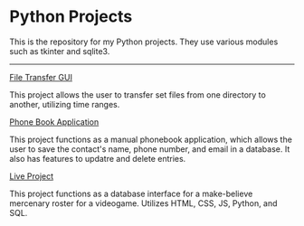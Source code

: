 # Python Projects
 This is the repository for my Python projects. They use various modules such as tkinter and sqlite3.

 ---

[File Transfer GUI](https://github.com/jckyagno/Python-Projects/tree/main/Projects/File_Transfer_Assignment)

This project allows the user to transfer set files from one directory to another, utilizing time ranges.

[Phone Book Application](https://github.com/jckyagno/Python-Projects/tree/main/Projects/Phone_Book_Application)

This project functions as a manual phonebook application, which allows the user to save the contact's name, phone number, and email in a database. It also has features to updatre and delete entries.

[Live Project]([https://github.com/jckyagno/Python-Projects/tree/main/Projects/Phone_Book_Application](https://github.com/jckyagno/Python-Projects/tree/main/Projects/Live%20Project/Appbuilder9000))

This project functions as a database interface for a make-believe mercenary roster for a videogame. Utilizes HTML, CSS, JS, Python, and SQL.
